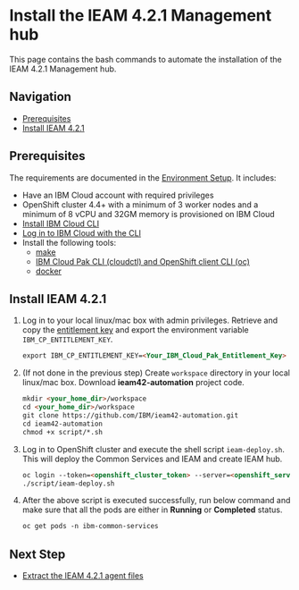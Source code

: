 # Install the IEAM 4.2.1 Management hub

This page contains the bash commands to automate the installation of the IEAM 4.2.1 Management hub.

## Navigation

- [Prerequisites](#prerequisites)
- [Install IEAM 4.2.1](#install-ieam-421)

## Prerequisites

The requirements are documented in the 
[Environment Setup](https://ibm.github.io/cloud-enterprise-examples/iac/setup-environment). It includes:

- Have an IBM Cloud account with required privileges
- OpenShift cluster 4.4+ with a minimum of 3 worker nodes and a minimum of 8 vCPU and 32GM memory is provisioned on IBM Cloud
- [Install IBM Cloud CLI](https://ibm.github.io/cloud-enterprise-examples/iac/setup-environment#install-ibm-cloud-cli)
- [Log in to IBM Cloud with the CLI](https://ibm.github.io/cloud-enterprise-examples/iac/setup-environment#login-to-ibm-cloud)
- Install the following tools:
  - [make](https://www.gnu.org/software/make/)
  - [IBM Cloud Pak CLI (cloudctl) and OpenShift client CLI (oc)](https://www.ibm.com/support/knowledgecenter/SSFKVV_4.2/cli/cloudctl_oc_cli.html)
  - [docker](https://www.ibm.com/links?url=https%3A%2F%2Fdocs.docker.com%2Fget-docker%2F)

## Install IEAM 4.2.1

1. Log in to your local linux/mac box with admin privileges. 
Retrieve and copy the [entitlement key](https://myibm.ibm.com/products-services/containerlibrary) and export the environment 
variable `IBM_CP_ENTITLEMENT_KEY`.

    ```markdown
    export IBM_CP_ENTITLEMENT_KEY=<Your_IBM_Cloud_Pak_Entitlement_Key>
    ```

2. (If not done in the previous step) Create `workspace` directory in your local linux/mac box. Download **ieam42-automation** project code.

    ```markdown
    mkdir <your_home_dir>/workspace
    cd <your_home_dir>/workspace
    git clone https://github.com/IBM/ieam42-automation.git
    cd ieam42-automation
    chmod +x script/*.sh
    ```

3. Log in to OpenShift cluster and execute the shell script `ieam-deploy.sh`. This will deploy the Common Services and IEAM and create IEAM hub.
   
    ```markdown
    oc login --token=<openshift_cluster_token> --server=<openshift_server_url>
    ./script/ieam-deploy.sh
    ```
   
4. After the above script is executed successfully, run below command and make sure that all the pods are either in **Running** 
or **Completed** status.

    ```markdown
    oc get pods -n ibm-common-services
    ```

## Next Step

- [Extract the IEAM 4.2.1 agent files](extract-edge-agent-files.md)
